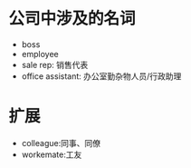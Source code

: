 # 公司中涉及的名词
* boss
* employee
* sale rep: 销售代表
* office assistant: 办公室勤杂物人员/行政助理


# 扩展
* colleague:同事、同僚
* workemate:工友